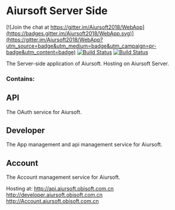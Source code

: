 # Aiursoft Server Side

[![Join the chat at https://gitter.im/Aiursoft2018/WebApp](https://badges.gitter.im/Aiursoft2018/WebApp.svg)](https://gitter.im/Aiursoft2018/WebApp?utm_source=badge&utm_medium=badge&utm_campaign=pr-badge&utm_content=badge)
[![Build Status](https://travis-ci.org/Aiursoft2018/WebApp.svg?branch=master)](https://travis-ci.org/Aiursoft2018/WebApp)  [![Build Status](https://travis-ci.org/Aiursoft2018/WebApp.svg?branch=dev)](https://travis-ci.org/Aiursoft2018/WebApp)

The Server-side application of Aiursoft. Hosting on Aiursoft Server.

### Contains:

API 
------
The OAuth service for Aiursoft. 

Developer 
------
The App management and api management service for Aiursoft. 

Account 
------
The Account management service for Aiursoft. 

Hosting at: 
    http://api.aiursoft.obisoft.com.cn
    http://developer.aiursoft.obisoft.com.cn
    http://Account.aiursoft.obisoft.com.cn
